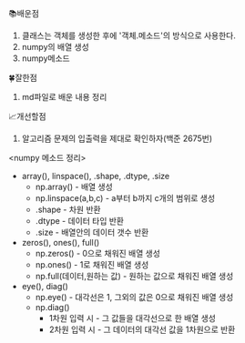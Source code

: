 📚배운점
1. 클래스는 객체를 생성한 후에 '객체.메소드'의 방식으로 사용한다.
2. numpy의 배열 생성
3. numpy메소드

🍀잘한점
1. md파일로 배운 내용 정리

📈개선할점
1. 알고리즘 문제의 입출력을 제대로 확인하자(백준 2675번)

<numpy 메소드 정리>
* array(), linspace(), .shape, .dtype, .size
  - np.array() - 배열 생성
  - np.linspace(a,b,c) - a부터 b까지 c개의 범위로 생성
  - .shape - 차원 반환
  - .dtype - 데이터 타입 반환
  - .size - 배열안의 데이터 갯수 반환
* zeros(), ones(), full()
  - np.zeros() - 0으로 채워진 배열 생성
  - np.ones() - 1로 채워진 배열 생성
  - np.full(데이터,원하는 값) - 원하는 값으로 채워진 배열 생성
* eye(), diag()
  - np.eye() - 대각선은 1, 그외의 값은 0으로 채워진 배열 생성
  - np.diag() 
    - 1차원 입력 시 - 그 값들을 대각선으로 한 배열 생성
    - 2차원 입력 시 - 그 데이터의 대각선 값을 1차원으로 반환
